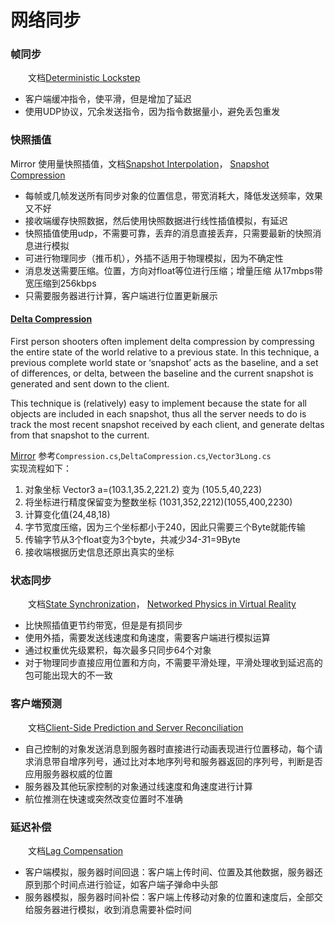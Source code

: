 # 网络同步

### 帧同步
&emsp;&emsp;文档[Deterministic Lockstep](https://gafferongames.com/post/deterministic_lockstep/)
* 客户端缓冲指令，使平滑，但是增加了延迟
* 使用UDP协议，冗余发送指令，因为指令数据量小，避免丢包重发

### 快照插值
Mirror 使用量快照插值，文档[Snapshot Interpolation](https://gafferongames.com/post/snapshot_interpolation/)，
[Snapshot Compression](https://gafferongames.com/post/snapshot_compression/)
* 每帧或几帧发送所有同步对象的位置信息，带宽消耗大，降低发送频率，效果又不好
* 接收端缓存快照数据，然后使用快照数据进行线性插值模拟，有延迟
* 快照插值使用udp，不需要可靠，丢弃的消息直接丢弃，只需要最新的快照消息进行模拟
* 可进行物理同步（推币机），外插不适用于物理模拟，因为不确定性
* 消息发送需要压缩。位置，方向对float等位进行压缩；增量压缩 从17mbps带宽压缩到256kbps
* 只需要服务器进行计算，客户端进行位置更新展示

#### [Delta Compression](https://gafferongames.com/post/networked_physics_in_virtual_reality)
First person shooters often implement delta compression by compressing the entire state of the world relative to a previous state. In this technique, a previous complete world state or ‘snapshot’ acts as the baseline, and a set of differences, or delta, between the baseline and the current snapshot is generated and sent down to the client.

This technique is (relatively) easy to implement because the state for all objects are included in each snapshot, thus all the server needs to do is track the most recent snapshot received by each client, and generate deltas from that snapshot to the current.

[Mirror](https://github.com/MirrorNetworking/Mirror) 参考`Compression.cs`,`DeltaCompression.cs`,`Vector3Long.cs`  
实现流程如下：  
1. 对象坐标 Vector3 a=(103.1,35.2,221.2) 变为 (105.5,40,223) 
2. 将坐标进行精度保留变为整数坐标 (1031,352,2212)(1055,400,2230)
3. 计算变化值(24,48,18)
4. 字节宽度压缩，因为三个坐标都小于240，因此只需要三个Byte就能传输
5. 传输字节从3个float变为3个byte，共减少3*4-3*1=9Byte
6. 接收端根据历史信息还原出真实的坐标


### 状态同步
&emsp;&emsp;文档[State Synchronization](https://gafferongames.com/post/state_synchronization/)，
[Networked Physics in Virtual Reality](https://gafferongames.com/post/networked_physics_in_virtual_reality/)
* 比快照插值更节约带宽，但是是有损同步
* 使用外插，需要发送线速度和角速度，需要客户端进行模拟运算
* 通过权重优先级累积，每次最多只同步64个对象
* 对于物理同步直接应用位置和方向，不需要平滑处理，平滑处理收到延迟高的包可能出现大的不一致

### 客户端预测
&emsp;&emsp;文档[Client-Side Prediction and Server Reconciliation](https://www.gabrielgambetta.com/client-side-prediction-server-reconciliation.html)

* 自己控制的对象发送消息到服务器时直接进行动画表现进行位置移动，每个请求消息带自增序列号，通过比对本地序列号和服务器返回的序列号，判断是否应用服务器权威的位置
* 服务器及其他玩家控制的对象通过线速度和角速度进行计算
* 航位推测在快速或突然改变位置时不准确

### 延迟补偿
&emsp;&emsp;文档[Lag Compensation](https://www.gabrielgambetta.com/lag-compensation.html)
* 客户端模拟，服务器时间回退：客户端上传时间、位置及其他数据，服务器还原到那个时间点进行验证，如客户端子弹命中头部
* 服务器模拟，服务器时间补偿：客户端上传移动对象的位置和速度后，全部交给服务器进行模拟，收到消息需要补偿时间
